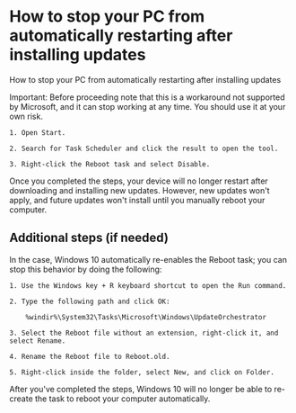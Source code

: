 # How to stop your PC from automatically restarting after installing updates

How to stop your PC from automatically restarting after installing updates

Important: Before proceeding note that this is a workaround not supported by Microsoft, and it can stop working at any time. You should use it at your own risk.

    1. Open Start.
    
    2. Search for Task Scheduler and click the result to open the tool.

    3. Right-click the Reboot task and select Disable.
    
Once you completed the steps, your device will no longer restart after downloading and installing new updates. However, new updates won't apply, and future updates won't install until you manually reboot your computer.

## Additional steps (if needed)

In the case, Windows 10 automatically re-enables the Reboot task; you can stop this behavior by doing the following:

    1. Use the Windows key + R keyboard shortcut to open the Run command.

    2. Type the following path and click OK:

        %windir%\System32\Tasks\Microsoft\Windows\UpdateOrchestrator

    3. Select the Reboot file without an extension, right-click it, and select Rename.

    4. Rename the Reboot file to Reboot.old.

    5. Right-click inside the folder, select New, and click on Folder.

After you've completed the steps, Windows 10 will no longer be able to re-create the task to reboot your computer automatically.
